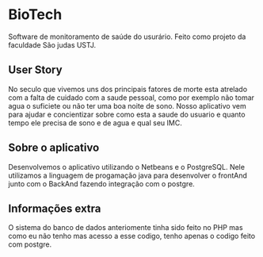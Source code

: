 # BioTech
Software de monitoramento de saúde do usurário. Feito como projeto da faculdade São judas USTJ.

## User Story
No seculo que vivemos uns dos principais fatores de morte esta atrelado com a falta de cuidado com a saude pessoal, como por exemplo não tomar agua o suficiete ou não ter uma boa noite de sono.
Nosso aplicativo vem para ajudar e concientizar sobre como esta a saude do usuario e quanto tempo ele precisa de sono e de agua e qual seu IMC.


## Sobre o aplicativo

Desenvolvemos o aplicativo utilizando o Netbeans e o PostgreSQL. Nele utilizamos a linguagem de progamação java para desenvolver o frontAnd junto com o BackAnd fazendo integração com o postgre. 


## Informações extra

O sistema do banco de dados anteriomente tinha sido feito no PHP mas como eu não tenho mas acesso a esse codigo, tenho apenas o codigo feito com postgre.
